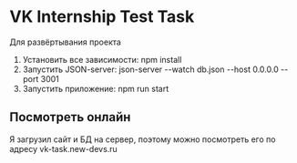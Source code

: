 # VK Internship Test Task

Для развёртывания проекта
1. Установить все зависимости: npm install
2. Запустить JSON-server: json-server --watch db.json --host 0.0.0.0 --port 3001
3. Запустить приложение: npm run start

## Посмотреть онлайн
Я загрузил сайт и БД на сервер, поэтому можно посмотреть его по адресу vk-task.new-devs.ru
